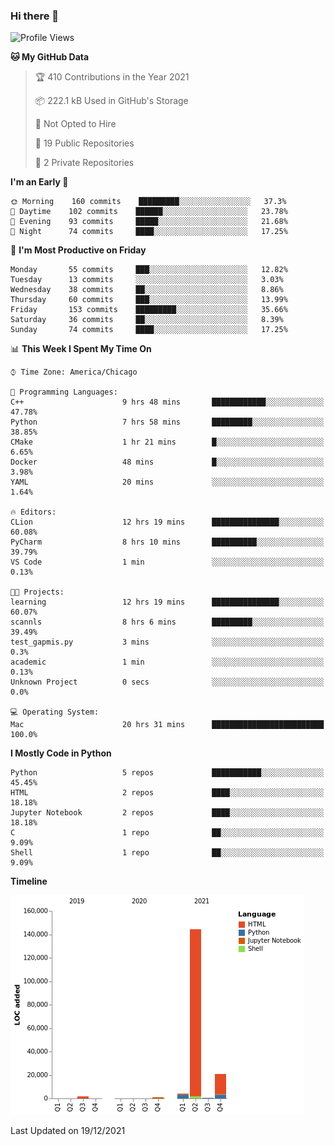 ### Hi there 👋

<!--
**cauliyang/cauliyang** is a ✨ _special_ ✨ repository because its `README.md` (this file) appears on your GitHub profile.

Here are some ideas to get you started:

- 🔭 I’m currently working on ...
- 🌱 I’m currently learning ...
- 👯 I’m looking to collaborate on ...
- 🤔 I’m looking for help with ...
- 💬 Ask me about ...
- 📫 How to reach me: ...
- 😄 Pronouns: ...
- ⚡ Fun fact: ...
-->

<!--START_SECTION:waka-->
![Profile Views](http://img.shields.io/badge/Profile%20Views-68-blue)

**🐱 My GitHub Data** 

> 🏆 410 Contributions in the Year 2021
 > 
> 📦 222.1 kB Used in GitHub's Storage 
 > 
> 🚫 Not Opted to Hire
 > 
> 📜 19 Public Repositories 
 > 
> 🔑 2 Private Repositories  
 > 
**I'm an Early 🐤** 

```text
🌞 Morning    160 commits    █████████░░░░░░░░░░░░░░░░   37.3% 
🌆 Daytime    102 commits    ██████░░░░░░░░░░░░░░░░░░░   23.78% 
🌃 Evening    93 commits     █████░░░░░░░░░░░░░░░░░░░░   21.68% 
🌙 Night      74 commits     ████░░░░░░░░░░░░░░░░░░░░░   17.25%

```
📅 **I'm Most Productive on Friday** 

```text
Monday       55 commits     ███░░░░░░░░░░░░░░░░░░░░░░   12.82% 
Tuesday      13 commits     ░░░░░░░░░░░░░░░░░░░░░░░░░   3.03% 
Wednesday    38 commits     ██░░░░░░░░░░░░░░░░░░░░░░░   8.86% 
Thursday     60 commits     ███░░░░░░░░░░░░░░░░░░░░░░   13.99% 
Friday       153 commits    █████████░░░░░░░░░░░░░░░░   35.66% 
Saturday     36 commits     ██░░░░░░░░░░░░░░░░░░░░░░░   8.39% 
Sunday       74 commits     ████░░░░░░░░░░░░░░░░░░░░░   17.25%

```


📊 **This Week I Spent My Time On** 

```text
⌚︎ Time Zone: America/Chicago

💬 Programming Languages: 
C++                      9 hrs 48 mins       ████████████░░░░░░░░░░░░░   47.78% 
Python                   7 hrs 58 mins       █████████░░░░░░░░░░░░░░░░   38.85% 
CMake                    1 hr 21 mins        █░░░░░░░░░░░░░░░░░░░░░░░░   6.65% 
Docker                   48 mins             █░░░░░░░░░░░░░░░░░░░░░░░░   3.98% 
YAML                     20 mins             ░░░░░░░░░░░░░░░░░░░░░░░░░   1.64%

🔥 Editors: 
CLion                    12 hrs 19 mins      ███████████████░░░░░░░░░░   60.08% 
PyCharm                  8 hrs 10 mins       ██████████░░░░░░░░░░░░░░░   39.79% 
VS Code                  1 min               ░░░░░░░░░░░░░░░░░░░░░░░░░   0.13%

🐱‍💻 Projects: 
learning                 12 hrs 19 mins      ███████████████░░░░░░░░░░   60.07% 
scannls                  8 hrs 6 mins        █████████░░░░░░░░░░░░░░░░   39.49% 
test_gapmis.py           3 mins              ░░░░░░░░░░░░░░░░░░░░░░░░░   0.3% 
academic                 1 min               ░░░░░░░░░░░░░░░░░░░░░░░░░   0.13% 
Unknown Project          0 secs              ░░░░░░░░░░░░░░░░░░░░░░░░░   0.0%

💻 Operating System: 
Mac                      20 hrs 31 mins      █████████████████████████   100.0%

```

**I Mostly Code in Python** 

```text
Python                   5 repos             ███████████░░░░░░░░░░░░░░   45.45% 
HTML                     2 repos             ████░░░░░░░░░░░░░░░░░░░░░   18.18% 
Jupyter Notebook         2 repos             ████░░░░░░░░░░░░░░░░░░░░░   18.18% 
C                        1 repo              ██░░░░░░░░░░░░░░░░░░░░░░░   9.09% 
Shell                    1 repo              ██░░░░░░░░░░░░░░░░░░░░░░░   9.09%

```


**Timeline**

![Chart not found](https://raw.githubusercontent.com/cauliyang/cauliyang/main/charts/bar_graph.png) 


 Last Updated on 19/12/2021
<!--END_SECTION:waka-->
